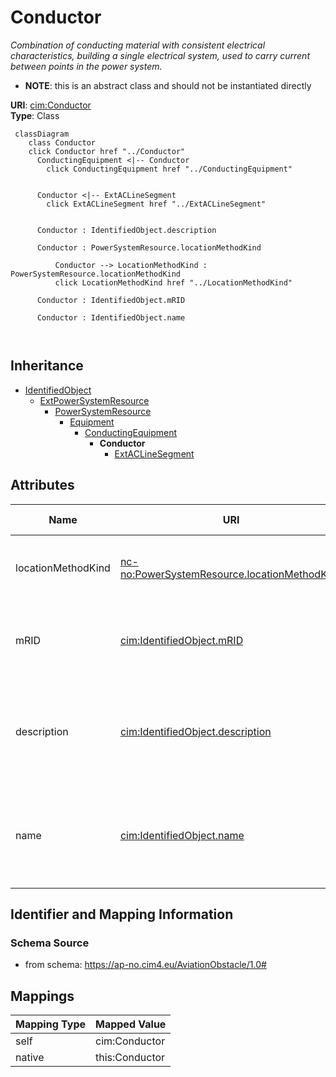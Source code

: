 # Conductor


_Combination of conducting material with consistent electrical characteristics, building a single electrical system, used to carry current between points in the power system._




* __NOTE__: this is an abstract class and should not be instantiated directly


**URI**: [cim:Conductor](http://iec.ch/TC57/CIM100#Conductor)<br />
**Type**: Class




```mermaid
 classDiagram
    class Conductor
    click Conductor href "../Conductor"
      ConductingEquipment <|-- Conductor
        click ConductingEquipment href "../ConductingEquipment"
      

      Conductor <|-- ExtACLineSegment
        click ExtACLineSegment href "../ExtACLineSegment"
      
      
      Conductor : IdentifiedObject.description
        
      Conductor : PowerSystemResource.locationMethodKind
        
          Conductor --> LocationMethodKind : PowerSystemResource.locationMethodKind
          click LocationMethodKind href "../LocationMethodKind"
        
      Conductor : IdentifiedObject.mRID
        
      Conductor : IdentifiedObject.name
        
      
```





## Inheritance
* [IdentifiedObject](IdentifiedObject.md)
    * [ExtPowerSystemResource](ExtPowerSystemResource.md)
        * [PowerSystemResource](PowerSystemResource.md)
            * [Equipment](Equipment.md)
                * [ConductingEquipment](ConductingEquipment.md)
                    * **Conductor**
                        * [ExtACLineSegment](ExtACLineSegment.md)



## Attributes


| Name | URI | Cardinality and Range | Description | Inheritance |
| ---  | --- | --- | --- | --- |
| locationMethodKind | [nc-no:PowerSystemResource.locationMethodKind](https://ap-no.cim4.eu/AviationObstacle/1.0#PowerSystemResource.locationMethodKind) | 0..1 <br />  [LocationMethodKind](LocationMethodKind.md)  | Possible methods to derive geographical location | [ExtPowerSystemResource](ExtPowerSystemResource.md) |
| mRID | [cim:IdentifiedObject.mRID](http://iec.ch/TC57/CIM100#IdentifiedObject.mRID) | 0..1 <br />  string  | Master resource identifier issued by a model authority | [IdentifiedObject](IdentifiedObject.md) |
| description | [cim:IdentifiedObject.description](http://iec.ch/TC57/CIM100#IdentifiedObject.description) | 0..1 <br />  string  | The description is a free human readable text describing or naming the object | [IdentifiedObject](IdentifiedObject.md) |
| name | [cim:IdentifiedObject.name](http://iec.ch/TC57/CIM100#IdentifiedObject.name) | 0..1 <br />  string  | The name is any free human readable and possibly non unique text naming the o... | [IdentifiedObject](IdentifiedObject.md) |









## Identifier and Mapping Information







### Schema Source


* from schema: https://ap-no.cim4.eu/AviationObstacle/1.0#





## Mappings

| Mapping Type | Mapped Value |
| ---  | ---  |
| self | cim:Conductor |
| native | this:Conductor |




